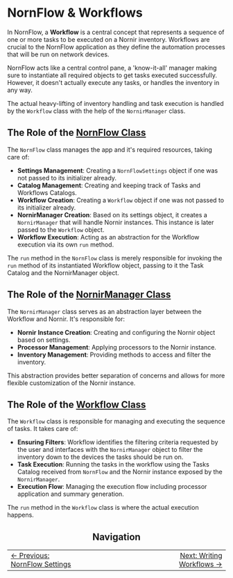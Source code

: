 # NornFlow & Workflows

In NornFlow, a **Workflow** is a central concept that represents a sequence of one or more tasks to be executed on a Nornir inventory. Workflows are crucial to the NornFlow application as they define the automation processes that will be run on network devices.  

NornFlow acts like a central control pane, a 'know-it-all' manager making sure to instantiate all required objects to get tasks executed successfully. However, it doesn't actually execute any tasks, or handles the inventory in any way.  

The actual heavy-lifting of inventory handling and task execution is handled by the `Workflow` class with the help of the `NornirManager` class.

## The Role of the [NornFlow Class](../nornflow/nornflow.py)

The `NornFlow` class manages the app and it's required resources, taking care of:
- **Settings Management**: Creating a `NornFlowSettings` object if one was not passed to its initializer already.
- **Catalog Management**: Creating and keeping track of Tasks and Workflows Catalogs.
- **Workflow Creation**: Creating a `Workflow` object if one was not passed to its initializer already.
- **NornirManager Creation**: Based on its settings object, it creates a `NornirManager` that will handle Nornir instances. This instance is later passed to the `Workflow` object.
- **Workflow Execution**: Acting as an abstraction for the Workflow execution via its own `run` method.

The `run` method in the `NornFlow` class is merely responsible for invoking the `run` method of its instantiated Workflow object, passing to it the Task Catalog and the NornirManager object.

## The Role of the [NornirManager Class](../nornflow/nornir_manager.py)

The `NornirManager` class serves as an abstraction layer between the Workflow and Nornir. It's responsible for:

- **Nornir Instance Creation**: Creating and configuring the Nornir object based on settings.
- **Processor Management**: Applying processors to the Nornir instance.
- **Inventory Management**: Providing methods to access and filter the inventory.

This abstraction provides better separation of concerns and allows for more flexible customization of the Nornir instance.

## The Role of the [Workflow Class](../nornflow/workflow.py)

The `Workflow` class is responsible for managing and executing the sequence of tasks. It takes care of:

- **Ensuring Filters**: Workflow identifies the filtering criteria requested by the user and interfaces with the `NornirManager` object to filter the inventory down to the devices the tasks should be run on.
- **Task Execution**: Running the tasks in the workflow using the Tasks Catalog received from `NornFlow` and the Nornir instance exposed by the `NornirManager`.
- **Execution Flow**: Managing the execution flow including processor application and summary generation.

The `run` method in the `Workflow` class is where the actual execution happens.



<div align="center">
  
## Navigation

<table width="100%" border="0" style="border-collapse: collapse;">
<tr>
<td width="33%" align="left" style="border: none;">
<a href="./nornflow_settings.md">← Previous: NornFlow Settings</a>
</td>
<td width="33%" align="center" style="border: none;">
</td>
<td width="33%" align="right" style="border: none;">
<a href="./how_to_write_workflows.md">Next: Writing Workflows →</a>
</td>
</tr>
</table>

</div>